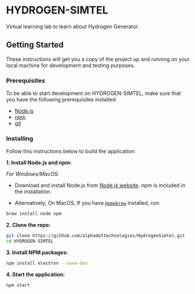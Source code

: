 
# HYDROGEN-SIMTEL

Virtual learning lab to learn about Hydrogen Generator. 

<!-- <img src="src/shared/img/banner.gif"> -->

## Getting Started

These instructions will get you a copy of the project up and running on your local machine for development and testing purposes.

### Prerequisites
To be able to start development on HYDROGEN-SIMTEL, make sure that you have the following prerequisites installed: 

- [Node.js](https://nodejs.org/en)
- [npm](https://docs.npmjs.com/downloading-and-installing-node-js-and-npm)
- [git](https://git-scm.com/downloads)

### Installing

Follow this instructions below to build the application:
 
**1. Install Node.js and npm:**

*For Windows/MacOS*:
- Download and install Node.js from [Node.js website](https://nodejs.org/). npm is included in the installation.

- Alternatively, On MacOS, If you have [`Homebrew`](https://brew.sh/) installed, run:
```bash
brew install node npm
```
 
**2. Clone the repo:**
```bash
git clone https://github.com/alphadottechnologies/HydrogenSimtel.git
cd HYDROGEN-SIMTEL
```

**3. Install NPM packages:**
```bash
npm install electron --save-dev
```

**4. Start the application:**
```bash
npm start
```
